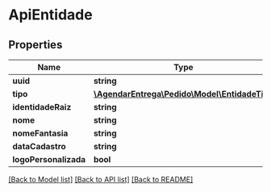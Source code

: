 # ApiEntidade

## Properties
Name | Type | Description | Notes
------------ | ------------- | ------------- | -------------
**uuid** | **string** |  | [optional] 
**tipo** | [**\AgendarEntrega\Pedido\Model\EntidadeTipo**](EntidadeTipo.md) |  | [optional] 
**identidadeRaiz** | **string** |  | [optional] 
**nome** | **string** |  | [optional] 
**nomeFantasia** | **string** |  | [optional] 
**dataCadastro** | **string** |  | [optional] 
**logoPersonalizada** | **bool** |  | [optional] 

[[Back to Model list]](../README.md#documentation-for-models) [[Back to API list]](../README.md#documentation-for-api-endpoints) [[Back to README]](../README.md)


